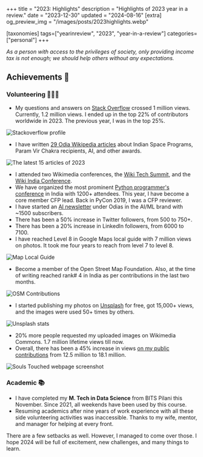 +++
title = "2023: Highlights"
description = "Highlights of 2023 year in a review."
date = "2023-12-30"
updated = "2024-08-16"
[extra]
og_preview_img = "/images/posts/2023highlights.webp"

[taxonomies]
tags=["yearinreview", "2023", "year-in-a-review"]
categories=["personal"]
+++

_As a person with access to the privileges of society, only providing income tax is not enough; we should help others without any expectations._

## Achievements 🎉

### Volunteering 🙋🏻‍♂️

- My questions and answers on [Stack Overflow](https://stackoverflow.com/users/5014656/soumendra?tab=profile) crossed 1 million views. Currently, 1.2 million views. I ended up in the top 22% of contributors worldwide in 2023. The previous year, I was in the top 25%.

![Stackoverflow profile](https://cdn.hashnode.com/res/hashnode/image/upload/v1703933642368/f318eec8-00df-498a-8ce5-9b9d013fbc6d.png)

- I have written [29 Odia Wikipedia articles](https://pageviews.wmcloud.org/userviews/?project=or.wikipedia.org&platform=all-access&agent=user&namespace=0&redirects=0&start=2023-01-01&end=2023-12-29&user=Soumendrak&sort=views&direction=1&view=list&user=Soumendrak) about Indian Space Programs, Param Vir Chakra recipients, AI, and other awards.

![The latest 15 articles of 2023](https://cdn.hashnode.com/res/hashnode/image/upload/v1703931815440/10fc34d8-ebf3-4fdb-bcc1-44ad89e6ff44.png)

- I attended two Wikimedia conferences, the [Wiki Tech Summit](https://meta.wikimedia.org/wiki/2nd_Wikimedia_Technology_Summit), and the [Wiki India Conference](https://meta.wikimedia.org/wiki/WikiConference_India_2023).
- We have organized the most prominent [Python programmer's conference](https://in.pycon.org/2023/) in India with 1200+ attendees. This year, I have become a core member CFP lead. Back in PyCon 2019, I was a CFP reviewer.
- I have started an [AI newsletter](https://odishaml.substack.com/) under Odias in the AI/ML brand with ~1500 subscribers.
- There has been a 50% increase in Twitter followers, from 500 to 750+.
- There has been a 20% increase in LinkedIn followers, from 6000 to 7100.
- I have reached Level 8 in Google Maps local guide with 7 million views on photos. It took me four years to reach from level 7 to level 8.

![Map Local Guide](https://cdn.hashnode.com/res/hashnode/image/upload/v1703932372817/78974747-1b1c-4926-93ec-9c1969075181.png)

- Become a member of the Open Street Map Foundation. Also, at the time of writing reached rank# 4 in India as per contributions in the last two months.

![OSM Contributions](https://cdn.hashnode.com/res/hashnode/image/upload/v1703932473834/a4206881-71d4-4d8a-bbf3-f42bb6188a84.png)

- I started publishing my photos on [Unsplash](https://unsplash.com/@soumendrak) for free, got 15,000+ views, and the images were used 50+ times by others.

![Unsplash stats](https://cdn.hashnode.com/res/hashnode/image/upload/v1703932082566/70d12da8-128d-48ff-90f5-e34f16df67da.png)

- 20% more people requested my uploaded images on Wikimedia Commons. 1.7 million lifetime views till now.
- Overall, there has been a 45% increase in views [on my public contributions](https://www.soumendrak.com/souls-touched) from 12.5 million to 18.1 million.

![Souls Touched webpage screenshot](https://cdn.hashnode.com/res/hashnode/image/upload/v1703932714103/f107125a-6d9d-4a45-ac14-4ce5e6007512.png)

### Academic 📚

- I have completed my **M. Tech in Data Science** from BITS Pilani this November. Since 2021, all weekends have been used by this course.
- Resuming academics after nine years of work experience with all these side volunteering activities was inaccessible. Thanks to my wife, mentor, and manager for helping at every front.

There are a few setbacks as well. However, I managed to come over those. I hope 2024 will be full of excitement, new challenges, and many things to learn.
